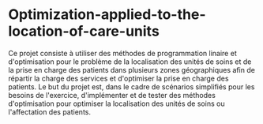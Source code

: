 # Optimization-applied-to-the-location-of-care-units

Ce projet consiste à utiliser des méthodes de programmation linaire et d'optimisation pour le problème de la localisation des unités de soins et de la prise en charge des patients dans plusieurs zones géographiques afin de répartir la charge des services et d'optimiser la prise en charge des patients.  Le but du projet est, dans le cadre de scénarios simplifiés pour les besoins de l'exercice, d'implémenter et de tester des méthodes d'optimisation pour optimiser la localisation des unités de soins ou l'affectation des patients.
